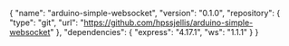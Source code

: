{
  "name": "arduino-simple-websocket",
  "version": "0.1.0",
  "repository": {
    "type": "git",
    "url": "https://github.com/hpssjellis/arduino-simple-websocket"
  },
  "dependencies": {
    "express": "4.17.1",
    "ws": "1.1.1"
  }
}

